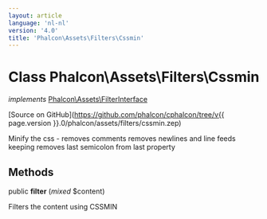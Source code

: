 ```yaml
---
layout: article
language: 'nl-nl'
version: '4.0'
title: 'Phalcon\Assets\Filters\Cssmin'
---
```

# Class **Phalcon\Assets\Filters\Cssmin**

*implements* [Phalcon\Assets\FilterInterface](Phalcon_Assets_FilterInterface)

[Source on GitHub](https://github.com/phalcon/cphalcon/tree/v{{ page.version }}.0/phalcon/assets/filters/cssmin.zep)

Minify the css - removes comments removes newlines and line feeds keeping removes last semicolon from last property

## Methods

public **filter** (*mixed* $content)

Filters the content using CSSMIN